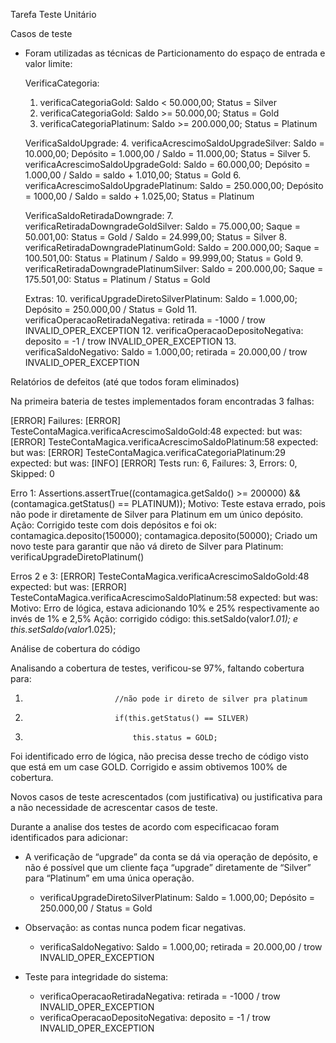 Tarefa Teste Unitário

Casos de teste 
- Foram utilizadas as técnicas de Particionamento do espaço de entrada e valor limite: 

    VerificaCategoria: 
    1. verificaCategoriaGold: Saldo < 50.000,00; Status = Silver 
    2. verificaCategoriaGold: Saldo >= 50.000,00; Status = Gold 
    3. verificaCategoriaPlatinum: Saldo >= 200.000,00; Status = Platinum


    VerificaSaldoUpgrade: 
    4. verificaAcrescimoSaldoUpgradeSilver: Saldo = 10.000,00; Depósito = 1.000,00 / Saldo = 11.000,00; Status = Silver 
    5. verificaAcrescimoSaldoUpgradeGold: Saldo = 60.000,00; Depósito = 1.000,00 / Saldo = saldo + 1.010,00; Status = Gold 
    6. verificaAcrescimoSaldoUpgradePlatinum: Saldo = 250.000,00; Depósito = 1000,00 / Saldo = saldo + 1.025,00; Status = Platinum

    VerificaSaldoRetiradaDowngrade:
    7. verificaRetiradaDowngradeGoldSilver: Saldo = 75.000,00; Saque = 50.001,00: Status = Gold / Saldo = 24.999,00; Status = Silver
    8. verificaRetiradaDowngradePlatinumGold: Saldo = 200.000,00; Saque = 100.501,00: Status = Platinum / Saldo = 99.999,00; Status = Gold
    9. verificaRetiradaDowngradePlatinumSilver: Saldo = 200.000,00; Saque = 175.501,00: Status = Platinum / Status = Gold

    Extras:
    10. verificaUpgradeDiretoSilverPlatinum: Saldo = 1.000,00; Depósito = 250.000,00 / Status = Gold
    11. verificaOperacaoRetiradaNegativa: retirada = -1000 / trow INVALID_OPER_EXCEPTION 
    12. verificaOperacaoDepositoNegativa: deposito = -1 / trow INVALID_OPER_EXCEPTION
    13. verificaSaldoNegativo: Saldo = 1.000,00; retirada = 20.000,00 / trow INVALID_OPER_EXCEPTION 


Relatórios de defeitos (até que todos foram eliminados)

Na primeira bateria de testes implementados foram encontradas 3 falhas: 

[ERROR] Failures: 
[ERROR]   TesteContaMagica.verificaAcrescimoSaldoGold:48 expected: <true> but was: <false>
[ERROR]   TesteContaMagica.verificaAcrescimoSaldoPlatinum:58 expected: <true> but was: <false>
[ERROR]   TesteContaMagica.verificaCategoriaPlatinum:29 expected: <true> but was: <false>
[INFO] 
[ERROR] Tests run: 6, Failures: 3, Errors: 0, Skipped: 0

Erro 1: Assertions.assertTrue((contamagica.getSaldo() >= 200000) && (contamagica.getStatus() == PLATINUM));
Motivo: Teste estava errado, pois não pode ir diretamente de Silver para Platinum em um único depósito. 
Ação:  Corrigido teste com dois depósitos e foi ok:  contamagica.deposito(150000); contamagica.deposito(50000); 
Criado um novo teste para garantir que não vá direto de Silver para Platinum: verificaUpgradeDiretoPlatinum()

Erros 2 e 3: [ERROR]   TesteContaMagica.verificaAcrescimoSaldoGold:48 expected: <true> but was: <false>
                   [ERROR]   TesteContaMagica.verificaAcrescimoSaldoPlatinum:58 expected: <true> but was: <false>
Motivo: Erro de lógica, estava adicionando 10% e 25% respectivamente ao invés de 1% e 2,5%
Ação: corrigido código: this.setSaldo(valor*1.01); e this.setSaldo(valor*1.025);


Análise de cobertura do código

Analisando a cobertura de testes, verificou-se 97%, faltando cobertura para: 
1.                         //não pode ir direto de silver pra platinum
2.                         if(this.getStatus() == SILVER)
3.                             this.status = GOLD; 

Foi identificado erro de lógica, não precisa desse trecho de código visto que está em um case GOLD. Corrigido e assim obtivemos 100% de cobertura.

Novos casos de teste acrescentados (com justificativa) ou justificativa para a não necessidade de acrescentar casos de teste.

Durante a analise dos testes de acordo com especificacao foram identificados para adicionar: 

* A verificação de “upgrade” da conta se dá via operação de depósito, e não é possível que um cliente faça “upgrade” diretamente de “Silver” para “Platinum” em uma única operação.
    * verificaUpgradeDiretoSilverPlatinum: Saldo = 1.000,00; Depósito = 250.000,00 / Status = Gold 
    
* Observação: as contas nunca podem ficar negativas.
    * verificaSaldoNegativo: Saldo = 1.000,00; retirada = 20.000,00 / trow INVALID_OPER_EXCEPTION 

* Teste para integridade do sistema: 
    * verificaOperacaoRetiradaNegativa: retirada = -1000 / trow INVALID_OPER_EXCEPTION 
    * verificaOperacaoDepositoNegativa: deposito = -1 / trow INVALID_OPER_EXCEPTION









